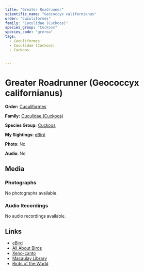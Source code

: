```yaml
---
title: "Greater Roadrunner"
scientific_name: "Geococcyx californianus"
order: "Cuculiformes"
family: "Cuculidae (Cuckoos)"
species_group: "Cuckoos"
species_code: "greroa"
tags: 
  - Cuculiformes
  - Cuculidae (Cuckoos)
  - Cuckoos
  
  
---
```


# Greater Roadrunner (Geococcyx californianus)

**Order:** [Cuculiformes](/tags/cuculiformes)

**Family:** [Cuculidae (Cuckoos)](/tags/cuculidae-cuckoos)

**Species Group:** [Cuckoos](/tags/cuckoos)

**My Sightings:** [eBird](https://ebird.org/lifelist?r=world&time=life&spp=greroa)

**Photo**: No 

**Audio**: No

## Media
### Photographs
No photographs available.

### Audio Recordings
No audio recordings available.

## Links
* [eBird](https://ebird.org/species/greroa) 
* [All About Birds](https://www.allaboutbirds.org/guide/greroa) 
* [Xeno-canto](https://www.xeno-canto.org/species/geococcyx-californianus) 
* [Macaulay Library](https://search.macaulaylibrary.org/catalog?taxonCode=greroa&sort=rating_rank_desc)
* [Birds of the World](https://birdsoftheworld.org/bow/species/greroa)
